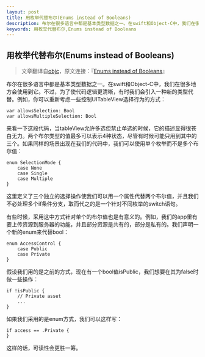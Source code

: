 ```yaml
---
layout: post
title: 用枚举代替布尔(Enums instead of Booleans)
description: 布尔在很多语言中都是基本类型数据之一。在swift和Object-C中，我们在很多地方会使用到它。不过，为了使代码逻辑更清晰，有时我们会引入一种新的类型代替。例如，你可以重新考虑一些控制UITableView选择行为的方式...
keywords: 用枚举代替布尔,Enums instead of Booleans
---
```

用枚举代替布尔(Enums instead of Booleans)
----
>文章翻译自[objc](http://www.objc.io)，原文连接：『[Enums instead of Booleans](http://www.objc.io/snippets/12.html)』

布尔在很多语言中都是基本类型数据之一。在swift和Object-C中，我们在很多地方会使用到它。不过，为了使代码逻辑更清晰，有时我们会引入一种新的类型代替。例如，你可以重新考虑一些控制UITableView选择行为的方式：

	var allowsSelection: Bool
	var allowsMultipleSelection: Bool
	
来看一下这段代码，当tableView允许多选但禁止单选的时候，它的描述显得很苍白无力。两个布尔类型的值最多可以表示4种状态，尽管有时候可能只用到其中的三个。如果同样的场景出现在我们的代码中，我们可以使用单个枚举而不是多个布尔值：

	enum SelectionMode {
  		case None
  		case Single
  		case Multiple
	}

这里定义了三个独立的选择操作使我们可以用一个属性代替两个布尔值，并且我们不必处理多个if条件分支，取而代之的是一个针对不同枚举的switch语句。

有些时候，采用这中方式针对单个的布尔值也是有意义的。例如，我们的app里有要上传资源到服务器的功能，并且部分资源是共有的，部分是私有的。我们声明一个新的enum来代替bool：

	enum AccessControl {
    	case Public
    	case Private
	}

假设我们用的是之前的方式，现在有一个bool值isPublic，我们想要在其为false时做一些操作：

	if !isPublic {
  		// Private asset
  		...
	}
	
如果我们采用的是enum方式，我们可以这样写：

	if access == .Private {
	}

这样的话，可读性会更胜一筹。
